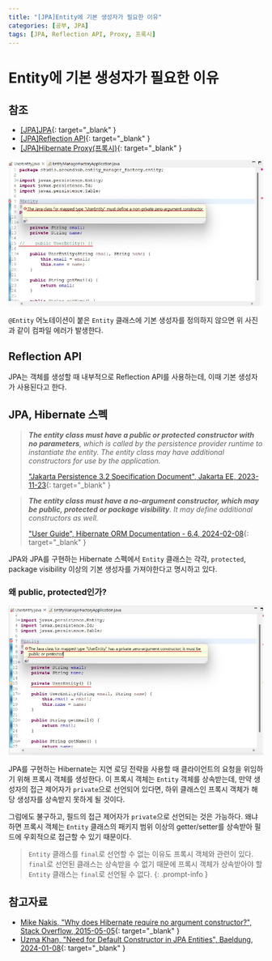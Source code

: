```yaml
---
title: "[JPA]Entity에 기본 생성자가 필요한 이유"
categories: [공부, JPA]
tags: [JPA, Reflection API, Proxy, 프록시]
---
```


# Entity에 기본 생성자가 필요한 이유

## 참조

- [[JPA]JPA](https://drj9812.github.io/posts/jpa/){: target="_blank" }
- [[JPA]Reflection API](https://drj9812.github.io/posts/reflection-api/){: target="_blank" }
- [[JPA]Hibernate Proxy(프록시)](https://drj9812.github.io/posts/hibernate-proxy/){: target="_blank" }

![01-no-args-constructor-compile-error](/assets/img/posts/study/jpa/why-jpa-entity-needs-no-args-constructor/01-no-args-constructor-compile-error.jpg)

`@Entity` 어노테이션이 붙은 `Entity` 클래스에 기본 생성자를 정의하지 않으면 위 사진과 같이 컴파일 에러가 발생한다.

## Reflection API

JPA는 객체를 생성할 때 내부적으로 Reflection API를 사용하는데, 이때 기본 생성자가 사용된다고 한다.

## JPA, Hibernate 스펙

> ***The entity class must have a public or protected constructor with no parameters**, which is called by the persistence provider runtime to instantiate the entity. The entity class may have additional constructors for use by the application.*
>
> ["Jakarta Persistence 3.2 Specification Document", Jakarta EE, 2023-11-23](https://jakarta.ee/specifications/persistence/3.2/jakarta-persistence-spec-3.2-m1){: target="_blank" }

> ***The entity class must have a no-argument constructor, which may be public, protected or package visibility**. It may define additional constructors as well.*
>
> ["User Guide", Hibernate ORM Documentation - 6.4, 2024-02-08](https://docs.jboss.org/hibernate/orm/6.4/userguide/html_single/Hibernate_User_Guide.html){: target="_blank" }

JPA와 JPA를 구현하는 Hibernate 스펙에서 `Entity` 클래스는 각각, `protected`, package visibility 이상의 기본 생성자를 가져야한다고 명시하고 있다.

### 왜 public, protected인가?

![02-private-no-args-constructor-comile-error](/assets/img/posts/study/jpa/why-jpa-entity-needs-no-args-constructor/02-private-no-args-constructor-comile-error.jpg)

JPA를 구현하는 Hibernate는 지연 로딩 전략을 사용할 때 클라이언트의 요청을 위임하기 위해 프록시 객체를 생성한다. 이 프록시 객체는 `Entity` 객체를 상속받는데, 만약 생성자의 접근 제어자가 `private`으로 선언되어 있다면, 하위 클래스인 프록시 객체가 해당 생성자를 상속받지 못하게 될 것이다. 

그럼에도 불구하고, 필드의 접근 제어자가 `private`으로 선언되는 것은 가능하다. 왜냐하면 프록시 객체는 `Entity` 클래스의 패키지 범위 이상의 getter/setter를 상속받아 필드에 우회적으로 접근할 수 있기 때문이다.

> `Entity` 클래스를 `final`로 선언할 수 없는 이유도 프록시 객체와 관련이 있다. `final`로 선언된 클래스는 상속받을 수 없기 때문에 프록시 객체가 상속받아야 할 `Entity` 클래스는 `final`로 선언될 수 없다.
{: .prompt-info }

## 참고자료

- [Mike Nakis, "Why does Hibernate require no argument constructor?", Stack Overflow, 2015-05-05](https://stackoverflow.com/questions/2935826/why-does-hibernate-require-no-argument-constructor){: target="_blank" }
- [Uzma Khan, "Need for Default Constructor in JPA Entities", Baeldung, 2024-01-08](https://www.baeldung.com/jpa-no-argument-constructor-entity-class){: target="_blank" }